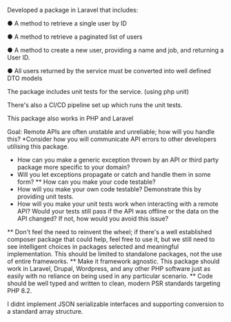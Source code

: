 Developed a package in Laravel that includes:

● A method to retrieve a single user by ID

● A method to retrieve a paginated list of users

● A method to create a new user, providing a name and job, and returning a User ID.

● All users returned by the service must be converted into well defined DTO models

The package includes unit tests for the service. (using php unit)

There's also a CI/CD pipeline set up which runs the unit tests.

This package also works in PHP and Laravel

Goal:
Remote APIs are often unstable and unreliable; how will you handle this?
*Consider how you will communicate API errors to other developers utilising this
package.
* How can you make a generic exception thrown by an API or third party package
more specific to your domain?
* Will you let exceptions propagate or catch and handle them in some form?
** How can you make your code testable?
* How will you make your own code testable? Demonstrate this by providing unit
tests.
* How will you make your unit tests work when interacting with a remote API?
Would your tests still pass if the API was offline or the data on the API changed?
If not, how would you avoid this issue?

** Don't feel the need to reinvent the wheel; if there's a well established composer package
that could help, feel free to use it, but we still need to see intelligent choices in packages
selected and meaningful implementation. This should be limited to standalone
packages, not the use of entire frameworks.
** Make it framework agnostic. This package should work in Laravel, Drupal, Wordpress,
and any other PHP software just as easily with no reliance on being used in any particular
scenario.
** Code should be well typed and written to clean, modern PSR standards targeting PHP
8.2.

I didnt implement JSON serializable interfaces and supporting conversion to a standard array
structure.

